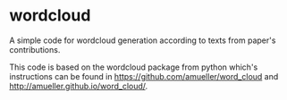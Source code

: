 # wordcloud
A simple code for wordcloud generation according to texts from paper's contributions.

This code is based on the wordcloud package from python which's instructions can be found in 
https://github.com/amueller/word_cloud and http://amueller.github.io/word_cloud/.

